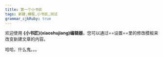 ```yaml
---
title: 第一个小书匠
tags: 新建,模板,小书匠,测试
grammar_cjkRuby: true
---
```



欢迎使用 **{小书匠}(xiaoshujiang)编辑器**，您可以通过==设置==里的修改模板来改变新建文章的内容。

哈哈，什么鬼。。。